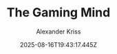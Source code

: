 ---
title: "The Gaming Mind"
date: "2025-08-16T19:43:17.445Z"
author: "Alexander Kriss"
read_year: "NO"
recommendation: '3'
url: /bookshelf/the-gaming-mind
---